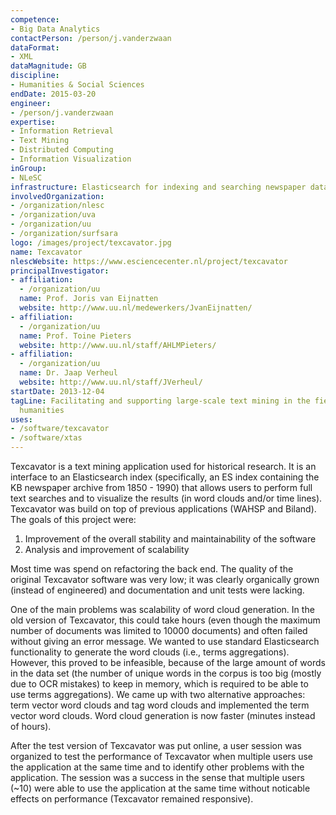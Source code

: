 ```yaml
---
competence:
- Big Data Analytics
contactPerson: /person/j.vanderzwaan
dataFormat:
- XML
dataMagnitude: GB
discipline:
- Humanities & Social Sciences
endDate: 2015-03-20
engineer:
- /person/j.vanderzwaan
expertise:
- Information Retrieval
- Text Mining
- Distributed Computing
- Information Visualization
inGroup:
- NLeSC
infrastructure: Elasticsearch for indexing and searching newspaper data
involvedOrganization:
- /organization/nlesc
- /organization/uva
- /organization/uu
- /organization/surfsara
logo: /images/project/texcavator.jpg
name: Texcavator
nlescWebsite: https://www.esciencecenter.nl/project/texcavator
principalInvestigator:
- affiliation:
  - /organization/uu
  name: Prof. Joris van Eijnatten
  website: http://www.uu.nl/medewerkers/JvanEijnatten/
- affiliation:
  - /organization/uu
  name: Prof. Toine Pieters
  website: http://www.uu.nl/staff/AHLMPieters/
- affiliation:
  - /organization/uu
  name: Dr. Jaap Verheul
  website: http://www.uu.nl/staff/JVerheul/
startDate: 2013-12-04
tagLine: Facilitating and supporting large-scale text mining in the field of digital
  humanities
uses:
- /software/texcavator
- /software/xtas
---
```

Texcavator is a text mining application used for historical research. It is an
interface to an Elasticsearch index (specifically, an ES index containing the
KB newspaper archive from 1850 - 1990) that allows users to perform full text
searches and to visualize the results (in word clouds and/or time lines).
Texcavator was build on top of previous applications (WAHSP and Biland).
The goals of this project were:

1. Improvement of the overall stability and maintainability of the software
2. Analysis and improvement of scalability  

Most time was spend on refactoring the back end. The quality of the original
Texcavator software was very low; it was clearly organically grown (instead of
engineered) and documentation and unit tests were lacking.

One of the main problems was scalability of word cloud generation.
In the old version of Texcavator, this could take hours (even though the
maximum number of documents was limited to 10000 documents) and often failed
without giving an error message.
We wanted to use standard Elasticsearch functionality to generate the word
clouds (i.e., terms aggregations). However, this proved to be infeasible,
because of the large amount of words in the data set (the number of unique
words in the corpus is too big (mostly due to OCR mistakes) to keep in memory,
which is required to be able to use terms aggregations). We came up with two
alternative approaches: term vector word clouds and tag word clouds and
implemented the term vector word clouds. Word cloud generation is now faster
(minutes instead of hours).

After the test version of Texcavator was put online, a user session was
organized to test the performance of Texcavator when multiple users use the
application at the same time and to identify other problems with the
application. The session was a success in the sense that multiple users
(~10) were able to use the application at the same time without noticable
effects on performance (Texcavator remained responsive).
